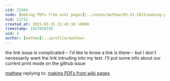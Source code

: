 ```yaml
---
cid: 11444
node: [making PDFs from wiki pages](../notes/mathew/03-31-2015/making-pdfs-from-wiki-pages)
nid: 11732
created_at: 2015-03-31 21:45:38 +0000
timestamp: 1427838338
uid: 4
author: [mathew](../profile/mathew)
---
```


the link issue is complicated-- I'd like to know a link is there-- but I don't necessarily want the link intruding into my text.  I'll put some info about our current print mode on the github issue

[mathew](../profile/mathew) replying to: [making PDFs from wiki pages](../notes/mathew/03-31-2015/making-pdfs-from-wiki-pages)

